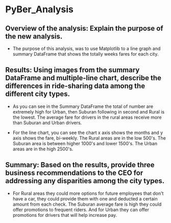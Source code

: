 # PyBer_Analysis
## Overview of the analysis: Explain the purpose of the new analysis.
* The purpose of this analysis, was to use Matplotlib to a line graph and summary DataFrame that shows the totally weeks fares for each city.

## Results: Using images from the summary DataFrame and multiple-line chart, describe the differences in ride-sharing data among the different city types.
* As you can see in the Summary DataFrame the total of number are extremely high for Urban, then Suburan following in second and Rural is the lowest. The average fare for drivers in the rural areas receive more than Suburan and Urban drivers.


* For the line chart, you can see the chart x axis shows the months and y axis shows the fare, bi-weekly. The Rural areas are in the low 500's. The Suburan area is between higher 1000's and lower 1500's. The Urban areas are in the high 2500's.


## Summary: Based on the results, provide three business recommendations to the CEO for addressing any disparities among the city types.
* For Rural areas they could more options for future employees that don't have a car, they could provide them with one and deducted a certain amount from each check. The Suburan average fare is high they could offer promotions to frequent riders. And for Urban they can offer promotions for drivers that will help increase pay.
